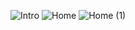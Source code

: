 
![Intro](https://github.com/user-attachments/assets/1e1a73ea-8f8c-4f87-aded-b66053d61c95) ![Home](https://github.com/user-attachments/assets/71458ee1-e6d5-4412-b1ca-3ad83ed930be) ![Home (1)](https://github.com/user-attachments/assets/e472fcd3-1fb8-448a-95cb-f9940c434d64)


